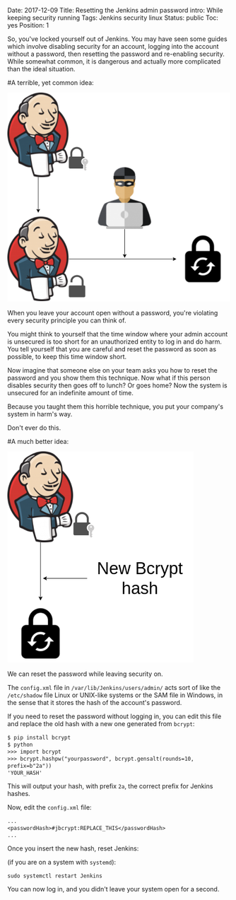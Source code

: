 Date: 2017-12-09
Title: Resetting the Jenkins admin password
intro: While keeping security running
Tags: Jenkins security linux
Status: public
Toc: yes
Position: 1

So, you've locked yourself out of Jenkins. You may have seen some guides which
involve disabling security for an account, logging into the account without a password,
then resetting the password and re-enabling security. While somewhat common, it is dangerous and
actually more complicated than the ideal situation.

#A terrible, yet common idea:

![Jenkins bad password reset](/images/Jenkins-password-reset-bad.png)

When you leave your account open without a password, you're violating every
security principle you can think of.

You might think to yourself that the time window where your admin account
is unsecured is too short for an unauthorized entity to log in and do harm.
You tell yourself that you are careful and reset the password as soon as possible,
to keep this time window short.

Now imagine that someone else on your team asks you how to reset the password
and you show them this technique. Now what if this person disables security
then goes off to lunch? Or goes home? Now the system is unsecured for an indefinite
amount of time.

Because you taught them this horrible technique,
you put your company's system in harm's way.

Don't ever do this.

#A much better idea:

![Jenkins good password reset](/images/Jenkins-password-reset-good.png)

We can reset the password while leaving security on.

The `config.xml` file in `/var/lib/Jenkins/users/admin/` acts sort of like
the `/etc/shadow` file Linux or UNIX-like systems or the SAM file in Windows, in the sense that it stores
the hash of the account's password.

If you need to reset the password without logging in, you can edit this file
and replace the old hash with a new one generated from `bcrypt`:

```
$ pip install bcrypt
$ python
>>> import bcrypt
>>> bcrypt.hashpw("yourpassword", bcrypt.gensalt(rounds=10, prefix=b"2a"))
'YOUR_HASH'
```

This will output your hash, with prefix `2a`, the correct prefix for Jenkins hashes.

Now, edit the `config.xml` file:

```
...
<passwordHash>#jbcrypt:REPLACE_THIS</passwordHash>
...
```

Once you insert the new hash, reset Jenkins:

(if you are on a system with `systemd`):

```
sudo systemctl restart Jenkins
```

You can now log in, and you didn't leave your system open for a second.
